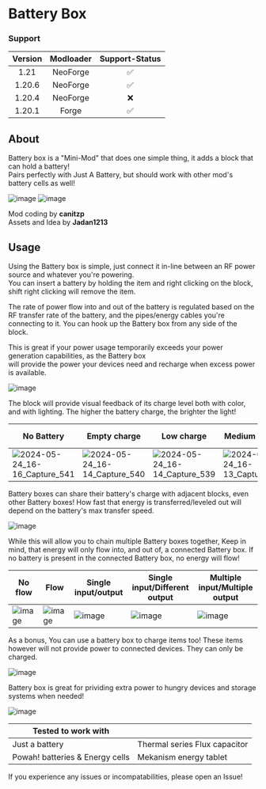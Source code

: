# Battery Box

### Support

| Version | Modloader | Support-Status |
|:-------:|:---------:|:--------------:|
|  1.21   | NeoForge  |       ✅        |
| 1.20.6  | NeoForge  |       ✅        |
| 1.20.4  | NeoForge  |       ❌        |
| 1.20.1  |   Forge   |       ✅        |

## About
Battery box is a "Mini-Mod" that does one simple thing, it adds a block that can hold a battery!\
Pairs perfectly with Just A Battery, but should work with other mod's battery cells as well!

![image](https://github.com/canitzp/Battery-Box/assets/68805162/304b6d18-47f8-4cac-b299-68791ff9ddb5) 
![image](https://github.com/canitzp/Battery-Box/assets/68805162/87381d0e-a9bb-420d-9776-6d55a6b75ebb)

Mod coding by **canitzp**\
Assets and Idea by **Jadan1213**

## Usage
Using the Battery box is simple, just connect it in-line between an RF power source and whatever you're powering.\
You can insert a battery by holding the item and right clicking on the block, shift right clicking will remove the item.

The rate of power flow into and out of the battery is regulated based on the RF transfer rate of the battery, and the pipes/energy cables you're connecting to it. You can hook up the Battery box from any side of the block.

This is great if your power usage temporarily exceeds your power generation capabilities, as the Battery box\
will provide the power your devices need and recharge when excess power is available.

![image](https://github.com/canitzp/Battery-Box/assets/68805162/e53ca5b5-58fb-4d34-a944-55d366104564)

The block will provide visual feedback of its charge level both with color, and with lighting. The higher the battery charge, the brighter the light!

| No Battery                                                                                                                   | Empty charge                                                                                                                 | Low charge                                                                                                                   | Medium charge                                                                                                                | High/full charge                                                                                                             |
|------------------------------------------------------------------------------------------------------------------------------|------------------------------------------------------------------------------------------------------------------------------|------------------------------------------------------------------------------------------------------------------------------|------------------------------------------------------------------------------------------------------------------------------|------------------------------------------------------------------------------------------------------------------------------|
| ![2024-05-24_16-16_Capture_541](https://github.com/canitzp/Battery-Box/assets/68805162/9bacd759-7325-4a2e-9144-3b6dd9ca7347) | ![2024-05-24_16-14_Capture_540](https://github.com/canitzp/Battery-Box/assets/68805162/2585646b-f8ce-47e2-b3be-fc9fc1bb852e) | ![2024-05-24_16-14_Capture_539](https://github.com/canitzp/Battery-Box/assets/68805162/e4c4954a-728c-4c66-9f04-c13cccc29363) | ![2024-05-24_16-13_Capture_538](https://github.com/canitzp/Battery-Box/assets/68805162/1293f20b-acc4-47fe-9e21-bd27944a6433) | ![2024-05-24_16-13_Capture_537](https://github.com/canitzp/Battery-Box/assets/68805162/3f37afcf-0247-4e92-b452-7a5b91111fc5) |

Battery boxes can share their battery's charge with adjacent blocks, even other Battery boxes! How fast that energy is transferred/leveled out will depend on the battery's max transfer speed.

![image](https://github.com/canitzp/Battery-Box/assets/68805162/ad68459b-ba4c-4ec4-8d5d-2cac5201c173)

While this will allow you to chain multiple Battery boxes together, Keep in mind, that energy will only flow into, and out of, a connected Battery box. If no battery is present in the connected Battery box, no energy will flow!

| No flow                                                                                               | Flow                                                                                                  | Single input/output                                                                                   | Single input/Different output                                                                         | Multiple input/Multiple output                                                                        |
|-------------------------------------------------------------------------------------------------------|-------------------------------------------------------------------------------------------------------|-------------------------------------------------------------------------------------------------------|-------------------------------------------------------------------------------------------------------|-------------------------------------------------------------------------------------------------------|
| ![image](https://github.com/canitzp/Battery-Box/assets/68805162/8ddfeabe-124f-4018-924d-45644d772c85) | ![image](https://github.com/canitzp/Battery-Box/assets/68805162/edf1ee58-1040-48a3-92c1-1665ac6054b3) | ![image](https://github.com/canitzp/Battery-Box/assets/68805162/6e397ae2-79df-4249-99b8-1e356f657cd1) | ![image](https://github.com/canitzp/Battery-Box/assets/68805162/073e9a68-93b4-45a0-a241-617005598d81) | ![image](https://github.com/canitzp/Battery-Box/assets/68805162/a8d40d29-fa3d-4819-bef3-4c7cc6c6605b) |

As a bonus, You can use a battery box to charge items too! These items however will not provide power to connected devices. They can only be charged.

![image](https://github.com/canitzp/Battery-Box/assets/68805162/ca9b0cd0-7af5-4a7c-a821-7ed7b0ca13e4)


Battery box is great for prividing extra power to hungry devices and storage systems when needed!

![image](https://github.com/canitzp/Battery-Box/assets/68805162/790544e0-71ba-42f6-af6e-9c271ee9d227)


| Tested to work with             |                               |
|---------------------------------|-------------------------------|
| Just a battery                  | Thermal series Flux capacitor |
| Powah! batteries & Energy cells | Mekanism energy tablet        |



If you experience any issues or incompatabilities, please open an Issue!
